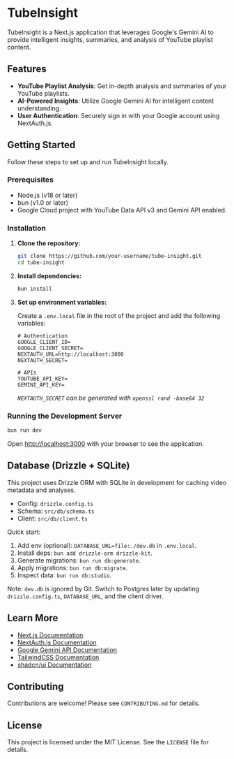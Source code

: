 # TubeInsight

TubeInsight is a Next.js application that leverages Google's Gemini AI to provide intelligent insights, summaries, and analysis of YouTube playlist content.

## Features

- **YouTube Playlist Analysis**: Get in-depth analysis and summaries of your YouTube playlists.
- **AI-Powered Insights**: Utilize Google Gemini AI for intelligent content understanding.
- **User Authentication**: Securely sign in with your Google account using NextAuth.js.

## Getting Started

Follow these steps to set up and run TubeInsight locally.

### Prerequisites

- Node.js (v18 or later)
- bun (v1.0 or later)
- Google Cloud project with YouTube Data API v3 and Gemini API enabled.

### Installation

1. **Clone the repository:**

    ```bash
    git clone https://github.com/your-username/tube-insight.git
    cd tube-insight
    ```

2. **Install dependencies:**

    ```bash
    bun install
    ```

3. **Set up environment variables:**

    Create a `.env.local` file in the root of the project and add the following variables:

    ```plaintext
    # Authentication
    GOOGLE_CLIENT_ID=
    GOOGLE_CLIENT_SECRET=
    NEXTAUTH_URL=http://localhost:3000
    NEXTAUTH_SECRET=

    # APIs
    YOUTUBE_API_KEY=
    GEMINI_API_KEY=
    ```

    *`NEXTAUTH_SECRET` can be generated with `openssl rand -base64 32`*

### Running the Development Server

```bash
bun run dev
```

Open [http://localhost:3000](http://localhost:3000) with your browser to see the application.

## Database (Drizzle + SQLite)

This project uses Drizzle ORM with SQLite in development for caching video metadata and analyses.

- Config: `drizzle.config.ts`
- Schema: `src/db/schema.ts`
- Client: `src/db/client.ts`

Quick start:

1. Add env (optional): `DATABASE_URL=file:./dev.db` in `.env.local`.
2. Install deps: `bun add drizzle-orm drizzle-kit`.
3. Generate migrations: `bun run db:generate`.
4. Apply migrations: `bun run db:migrate`.
5. Inspect data: `bun run db:studio`.

Note: `dev.db` is ignored by Git. Switch to Postgres later by updating `drizzle.config.ts`, `DATABASE_URL`, and the client driver.

## Learn More

- [Next.js Documentation](https://nextjs.org/docs)
- [NextAuth.js Documentation](https://next-auth.js.org/)
- [Google Gemini API Documentation](https://ai.google.dev/)
- [TailwindCSS Documentation](https://tailwindcss.com/docs)
- [shadcn/ui Documentation](https://ui.shadcn.com/docs)

## Contributing

Contributions are welcome! Please see `CONTRIBUTING.md` for details.

## License

This project is licensed under the MIT License. See the `LICENSE` file for details.
